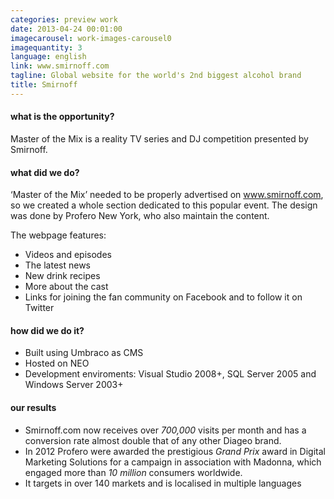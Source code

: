 ```yaml
---
categories: preview work
date: 2013-04-24 00:01:00
imagecarousel: work-images-carousel0
imagequantity: 3
language: english
link: www.smirnoff.com
tagline: Global website for the world's 2nd biggest alcohol brand
title: Smirnoff
---
```


#### what is the opportunity?
Master of the Mix is a reality TV series and DJ competition presented by Smirnoff.

#### what did we do?
‘Master of the Mix’ needed to be properly advertised on www.smirnoff.com, so we created a whole section dedicated to this popular event. The design was done by Profero New York, who also maintain the content.

The webpage features:
* Videos and episodes
* The latest news 
* New drink recipes
* More about the cast
* Links for joining  the fan community on Facebook and to follow it on Twitter

#### how did we do it?
* Built using Umbraco as CMS
* Hosted on NEO
* Development enviroments: Visual Studio 2008+, SQL Server 2005 and Windows Server 2003+

#### our results
* Smirnoff.com now receives over *700,000* visits per month and has a conversion rate almost double that of any other Diageo brand.
* In 2012 Profero were awarded the prestigious *Grand Prix* award in Digital Marketing Solutions for a campaign in association with Madonna, which engaged more than *10 million* consumers worldwide.
* It targets in over 140 markets and is localised in multiple languages